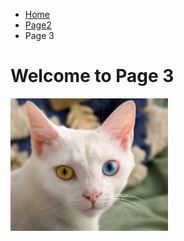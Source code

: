

<ul class="breadcrumb">
  <li><a href="index.html">Home</a></li>
  <li><a href="page2.html">Page2</a></li>
  <li>Page 3</li>
</ul>
<h1>Welcome to Page 3</h1>

<P>
  <img src="img/CAt.jpg" style="width:50%;" />
  </p>
